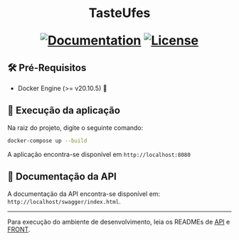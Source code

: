 <h1 align="center">
<b>TasteUfes</b>
<div>
  
[![Documentation](https://img.shields.io/badge/documentation-overleaf-green.svg)](https://www.overleaf.com/read/xyqtgkkpxqpr)
[![License](https://img.shields.io/badge/license-MIT-blue.svg)](/LICENSE)

</div>
</h1>

## :hammer_and_wrench: Pré-Requisitos
- Docker Engine (>= v20.10.5) :whale:

## :rocket: Execução da aplicação
Na raiz do projeto, digite o seguinte comando:
```bash
docker-compose up --build
```

A aplicação encontra-se disponível em
`http://localhost:8080`

## :page_facing_up: Documentação da API
A documentação da API encontra-se disponível em:
`http://localhost/swagger/index.html`.

---

Para execução do ambiente de desenvolvimento, leia os READMEs de [API](app/README.md) e [FRONT](front/README.md).
